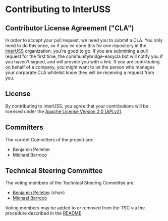 # Contributing to InterUSS

## Contributor License Agreement ("CLA")

In order to accept your pull request, we need you to submit a CLA. You only need to do this once, so if you've done this for one repository in the [InterUSS](https://github.com/interuss) organization, you're good to go. If you are submitting a pull request for the first time, the communitybridge-easycla bot will notify you if you haven't signed, and will provide you with a link.  If you are contributing on behalf of a company, you might want to let the person who manages your corporate CLA whitelist know they will be receiving a request from you.

## License

By contributing to InterUSS, you agree that your contributions will be licensed under the [Apache License Version 2.0 (APLv2)](LICENSE).

## Committers

The current Committers of the project are:

* Benjamin Pelletier
* Michael Barroco

## Technical Steering Committee

The voting members of the Technical Steering Committee are:

* [Benjamin Pelletier](https://github.com/BenjaminPelletier) (chair)
* [Michael Barroco](github.com/barroco)

Voting members may be added to or removed from the TSC via the procedure described in the [README](README.md#members).
